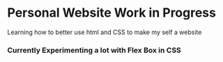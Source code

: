 # Personal Website Work in Progress
Learning how to better use html and CSS to make my self a website

### Currently Experimenting a lot with Flex Box in CSS

